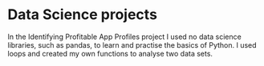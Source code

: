 # Data Science projects

In the Identifying Profitable App Profiles project I used no data science libraries, such as pandas, to learn and practise the basics of Python. I used loops and created my own functions to analyse two data sets. 
